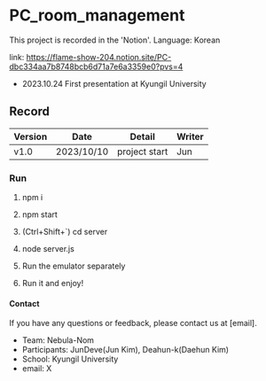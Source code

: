 # PC_room_management

This project is recorded in the 'Notion'.
Language: Korean

link: https://flame-show-204.notion.site/PC-dbc334aa7b8748bcb6d71a7e6a3359e0?pvs=4

- 2023.10.24 First presentation at Kyungil University

## Record

| Version | Date       | Detail           | Writer        |
| ------- | ---------- | ---------------- | ------------- |
| v1.0    | 2023/10/10 | project start    | Jun          |


### Run

1. npm i

2. npm start

3. (Ctrl+Shift+`) cd server
   
4. node server.js

5. Run the emulator separately

6. Run it and enjoy!

#### Contact

If you have any questions or feedback, please contact us at [email].

- Team: Nebula-Nom
- Participants: JunDeve(Jun Kim), Deahun-k(Daehun Kim)
- School: Kyungil University
- email: X

